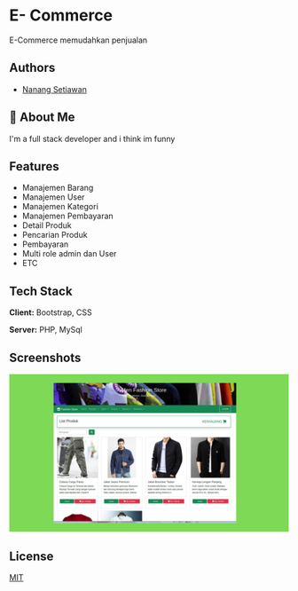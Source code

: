 
# E- Commerce
E-Commerce memudahkan penjualan



## Authors

- [Nanang Setiawan](https://github.com/livingdolls/)


## 🚀 About Me
I'm a full stack developer and i think im funny


## Features

- Manajemen Barang
- Manajemen User
- Manajemen Kategori
- Manajemen Pembayaran
- Detail Produk
- Pencarian Produk
- Pembayaran
- Multi role admin dan User
- ETC
## Tech Stack

**Client:** Bootstrap, CSS

**Server:** PHP, MySql


## Screenshots

![alt text](https://raw.githubusercontent.com/livingdolls/ecomercenative-projek/master/img/ecommerce.png)
## License

[MIT](https://choosealicense.com/licenses/mit/)
